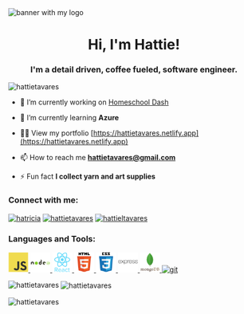 <img src="https://user-images.githubusercontent.com/82660400/167530214-5b6872db-ddaf-48fb-96ce-e926d61fe819.png" alt= "banner with my logo">
<h1 align="center">Hi, I'm Hattie!</h1>
<h3 align="center">I'm a detail driven, coffee fueled, software engineer.</h3>

<p align="left"> <img src="https://komarev.com/ghpvc/?username=hattietavares&label=Profile%20views&color=0e75b6&style=flat" alt="hattietavares" /> </p>

- 🔭 I’m currently working on [Homeschool Dash](https://github.com/HattieTavares/Homeschool-Dash)

- 🌱 I’m currently learning **Azure**

- 👨‍💻 View my portfolio [https://hattietavares.netlify.app](https://hattietavares.netlify.app)

- 📫 How to reach me **hattietavares@gmail.com**

- ⚡ Fun fact **I collect yarn and art supplies**

<h3 align="left">Connect with me:</h3>
<p align="left">
<a href="https://dev.to/hatricia" target="blank"><img align="center" src="https://raw.githubusercontent.com/rahuldkjain/github-profile-readme-generator/master/src/images/icons/Social/devto.svg" alt="hatricia" height="30" width="40" /></a>
<a href="https://twitter.com/hattietavares" target="blank"><img align="center" src="https://raw.githubusercontent.com/rahuldkjain/github-profile-readme-generator/master/src/images/icons/Social/twitter.svg" alt="hattietavares" height="30" width="40" /></a>
<a href="https://linkedin.com/in/hattieltavares" target="blank"><img align="center" src="https://raw.githubusercontent.com/rahuldkjain/github-profile-readme-generator/master/src/images/icons/Social/linked-in-alt.svg" alt="hattieltavares" height="30" width="40" /></a>
</p>

<h3 align="left">Languages and Tools:</h3>
<p align="left"> <a href="https://developer.mozilla.org/en-US/docs/Web/JavaScript" target="_blank" rel="noreferrer"> <img src="https://raw.githubusercontent.com/devicons/devicon/master/icons/javascript/javascript-original.svg" alt="javascript" width="40" height="40"/> </a> <a href="https://nodejs.org" target="_blank" rel="noreferrer"> <img src="https://raw.githubusercontent.com/devicons/devicon/master/icons/nodejs/nodejs-original-wordmark.svg" alt="nodejs" width="40" height="40"/> </a> <a href="https://reactjs.org/" target="_blank" rel="noreferrer"> <img src="https://raw.githubusercontent.com/devicons/devicon/master/icons/react/react-original-wordmark.svg" alt="react" width="40" height="40"/> </a> <a href="https://developer.mozilla.org/en-US/docs/Web/HTML" target="_blank" rel="noreferrer"> <img src="https://raw.githubusercontent.com/devicons/devicon/master/icons/html5/html5-original-wordmark.svg" alt="html5" width="40" height="40"/> </a> <a href="https://developer.mozilla.org/en-US/docs/Web/CSS" target="_blank" rel="noreferrer"> <img src="https://raw.githubusercontent.com/devicons/devicon/master/icons/css3/css3-original-wordmark.svg" alt="css3" width="40" height="40"/> </a> <a href="https://expressjs.com" target="_blank" rel="noreferrer"> <img src="https://raw.githubusercontent.com/devicons/devicon/master/icons/express/express-original-wordmark.svg" alt="express" width="40" height="40"/> </a> <a href="https://www.mongodb.com/" target="_blank" rel="noreferrer"> <img src="https://raw.githubusercontent.com/devicons/devicon/master/icons/mongodb/mongodb-original-wordmark.svg" alt="mongodb" width="40" height="40"/> </a> <a href="https://git-scm.com/" target="_blank" rel="noreferrer"> <img src="https://www.vectorlogo.zone/logos/git-scm/git-scm-icon.svg" alt="git" width="40" height="40"/> </a> </p>

<p><img align="left" src="https://github-readme-stats.vercel.app/api/top-langs?username=hattietavares&show_icons=true&locale=en&layout=compact" alt="hattietavares" /></p>

<p>&nbsp;<img align="center" src="https://github-readme-stats.vercel.app/api?username=hattietavares&show_icons=true&locale=en" alt="hattietavares" /></p>

<p><img align="center" src="https://github-readme-streak-stats.herokuapp.com/?user=hattietavares&" alt="hattietavares" /></p>
